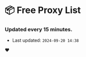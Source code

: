 # :package: Free Proxy List
### Updated every 15 minutes.

- Last updated: `2024-09-20 14:38`

:heart:
